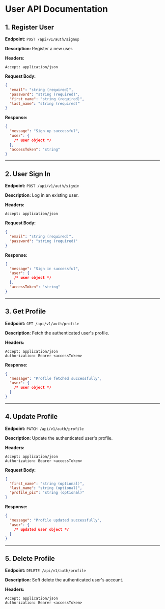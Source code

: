 # User API Documentation

## 1. Register User

**Endpoint:** `POST /api/v1/auth/signup`

**Description:** Register a new user.

**Headers:**

```
Accept: application/json
```

**Request Body:**

```json
{
  "email": "string (required)",
  "password": "string (required)",
  "first_name": "string (required)",
  "last_name": "string (required)"
}
```

**Response:**

```json
{
  "message": "Sign up successful",
  "user": {
    /* user object */
  },
  "accessToken": "string"
}
```

---

## 2. User Sign In

**Endpoint:** `POST /api/v1/auth/signin`

**Description:** Log in an existing user.

**Headers:**

```
Accept: application/json
```

**Request Body:**

```json
{
  "email": "string (required)",
  "password": "string (required)"
}
```

**Response:**

```json
{
  "message": "Sign in successful",
  "user": {
    /* user object */
  },
  "accessToken": "string"
}
```

---

## 3. Get Profile

**Endpoint:** `GET /api/v1/auth/profile`

**Description:** Fetch the authenticated user's profile.

**Headers:**

```
Accept: application/json
Authorization: Bearer <accessToken>
```

**Response:**

```json
{
  "message": "Profile fetched successfully",
  "user": {
    /* user object */
  }
}
```

---

## 4. Update Profile

**Endpoint:** `PATCH /api/v1/auth/profile`

**Description:** Update the authenticated user's profile.

**Headers:**

```
Accept: application/json
Authorization: Bearer <accessToken>
```

**Request Body:**

```json
{
  "first_name": "string (optional)",
  "last_name": "string (optional)",
  "profile_pic": "string (optional)"
}
```

**Response:**

```json
{
  "message": "Profile updated successfully",
  "user": {
    /* updated user object */
  }
}
```

---

## 5. Delete Profile

**Endpoint:** `DELETE /api/v1/auth/profile`

**Description:** Soft delete the authenticated user's account.

**Headers:**

```
Accept: application/json
Authorization: Bearer <accessToken>
```
